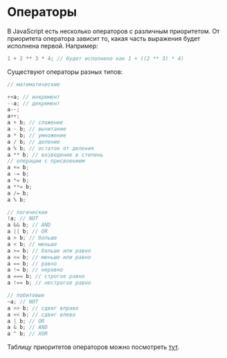 # Операторы
В JavaScript есть несколько операторов с различным приоритетом. От приоритета оператора зависит то, какая часть выражения будет исполнена первой. Например:
```javascript
1 + 2 ** 3 * 4; // будет исполнено как 1 + ((2 ** 3) * 4)
```
Существуют операторы разных типов:
```javascript
// математические

++a; // инкремент
--a; // декремент
a--;
a++;
a + b; // сложение
a - b; // вычитание
a * b; // умножение
a / b; // деление
a % b; // остаток от деления
a ** b; // возведение в степень
// операции с присвоением
a += b;
a -= b;
a *= b;
a **= b;
a /= b;
a % b;

// логические
!a; // NOT
a && b; // AND
a || b; // OR
a > b; // больше
a < b; // меньше
a >= b; // больше или равно
a <= b; // меньше или равно
a == b; // равно
a != b; // неравно
a === b; // строгое равно
a !== b; // нестрогое равно

// побитовые
~a; // NOT
a >> b; // сдвиг вправо
a << b; // сдвиг влево
a | b; // OR
a & b; // AND
a ^ b; // XOR
```

Таблицу приоритетов операторов можно посмотреть [тут](https://developer.mozilla.org/ru/docs/Web/JavaScript/Reference/Operators/Operator_Precedence).
